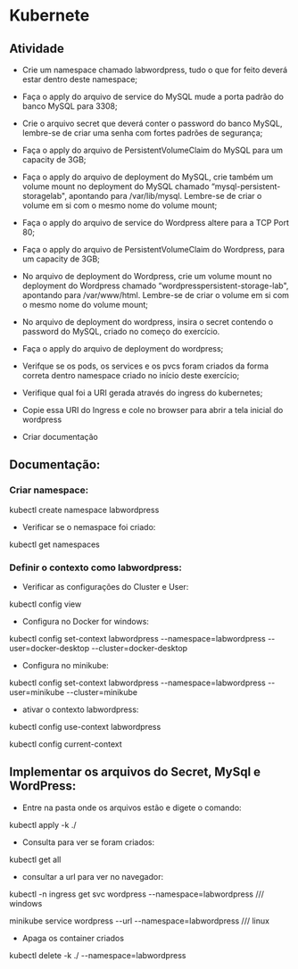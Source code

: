 # Kubernete

## Atividade
- Crie um namespace chamado labwordpress, tudo o que for feito deverá estar dentro deste namespace;

- Faça o apply do arquivo de service do MySQL mude a porta padrão do banco MySQL para 3308;

- Crie o arquivo secret que deverá conter o password do banco MySQL, lembre-se de criar uma senha com fortes padrões de segurança;

- Faça o apply do arquivo de PersistentVolumeClaim do MySQL para um capacity de 3GB;

- Faça o apply do arquivo de deployment do MySQL, crie também um volume mount no deployment do MySQL chamado “mysql-persistent-storagelab", apontando para /var/lib/mysql. Lembre-se de criar o volume em si com o mesmo nome do volume mount;

- Faça o apply do arquivo de service do Wordpress altere para a TCP Port 80;

- Faça o apply do arquivo de PersistentVolumeClaim do Wordpress, para um capacity de 3GB;

- No arquivo de deployment do Wordpress, crie um volume mount no deployment do Wordpress chamado “wordpresspersistent-storage-lab", apontando para /var/www/html. Lembre-se de criar o volume em si com o mesmo nome do volume mount;

- No arquivo de deployment do wordpress, insira o secret contendo o password do MySQL, criado no começo do exercício.

- Faça o apply do arquivo de deployment do wordpress;

- Verifque se os pods, os services e os pvcs foram criados da forma correta dentro namespace criado no início deste exercício;

- Verifique qual foi a URI gerada através do ingress do kubernetes;

- Copie essa URI do Ingress e cole no browser para abrir a tela inicial do wordpress

- Criar documentação

## Documentação:

### Criar namespace:

kubectl create namespace labwordpress

- Verificar se o nemaspace foi criado:

kubectl get namespaces

### Definir o contexto como labwordpress:

- Verificar as configurações do Cluster e User:

kubectl config view

- Configura no Docker for windows:

kubectl config set-context labwordpress --namespace=labwordpress --user=docker-desktop --cluster=docker-desktop

- Configura no minikube:

kubectl config set-context labwordpress --namespace=labwordpress --user=minikube --cluster=minikube

- ativar o contexto labwordpress:

kubectl config use-context labwordpress

kubectl config current-context


## Implementar os arquivos do Secret, MySql e WordPress:

- Entre na pasta onde os arquivos estão e digete o comando:

kubectl apply -k ./

- Consulta para ver se foram criados:

kubectl get all

- consultar a url para ver no navegador:

kubectl -n ingress get svc wordpress --namespace=labwordpress /// windows

minikube service wordpress --url --namespace=labwordpress /// linux


- Apaga os container criados

kubectl delete -k ./ --namespace=labwordpress
